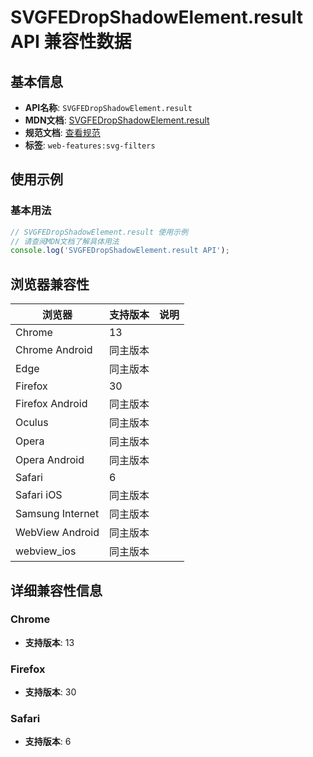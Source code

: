 # SVGFEDropShadowElement.result API 兼容性数据

## 基本信息

- **API名称**: `SVGFEDropShadowElement.result`
- **MDN文档**: [SVGFEDropShadowElement.result](https://developer.mozilla.org/docs/Web/API/SVGFEDropShadowElement/result)
- **规范文档**: [查看规范](https://drafts.fxtf.org/filter-effects/#dom-svgfilterprimitivestandardattributes-result)
- **标签**: `web-features:svg-filters`

## 使用示例

### 基本用法

```javascript
// SVGFEDropShadowElement.result 使用示例
// 请查阅MDN文档了解具体用法
console.log('SVGFEDropShadowElement.result API');
```

## 浏览器兼容性

| 浏览器 | 支持版本 | 说明 |
|--------|----------|------|
| Chrome | 13 |  |
| Chrome Android | 同主版本 |  |
| Edge | 同主版本 |  |
| Firefox | 30 |  |
| Firefox Android | 同主版本 |  |
| Oculus | 同主版本 |  |
| Opera | 同主版本 |  |
| Opera Android | 同主版本 |  |
| Safari | 6 |  |
| Safari iOS | 同主版本 |  |
| Samsung Internet | 同主版本 |  |
| WebView Android | 同主版本 |  |
| webview_ios | 同主版本 |  |

## 详细兼容性信息

### Chrome

- **支持版本**: 13

### Firefox

- **支持版本**: 30

### Safari

- **支持版本**: 6

